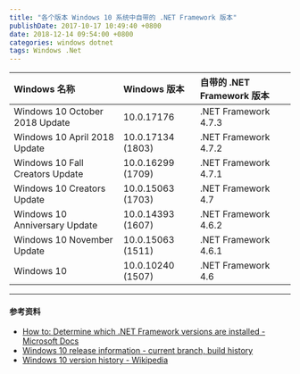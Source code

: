 ```yaml
---
title: "各个版本 Windows 10 系统中自带的 .NET Framework 版本"
publishDate: 2017-10-17 10:49:40 +0800
date: 2018-12-14 09:54:00 +0800
categories: windows dotnet
tags: Windows .Net
---
```


Windows 名称 | Windows 版本 | 自带的 .NET Framework 版本
:-|:-|:-
Windows 10 October 2018 Update | 10.0.17176 | .NET Framework 4.7.3
Windows 10 April 2018 Update | 10.0.17134 (1803) | .NET Framework 4.7.2
Windows 10 Fall Creators Update | 10.0.16299 (1709) | .NET Framework 4.7.1
Windows 10 Creators Update | 10.0.15063 (1703) | .NET Framework 4.7
Windows 10 Anniversary Update | 10.0.14393 (1607) | .NET Framework 4.6.2
Windows 10 November Update | 10.0.15063 (1511) | .NET Framework 4.6.1
Windows 10 | 10.0.10240 (1507) | .NET Framework 4.6

---

#### 参考资料
- [How to: Determine which .NET Framework versions are installed -Microsoft Docs](https://docs.microsoft.com/en-us/dotnet/framework/migration-guide/how-to-determine-which-versions-are-installed?wt.mc_id=MVP)
- [Windows 10 release information - current branch, build history](https://technet.microsoft.com/en-us/windows/release-info.aspx)
- [Windows 10 version history - Wikipedia](https://en.wikipedia.org/wiki/Windows_10_version_history)
